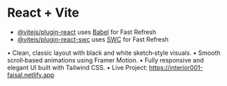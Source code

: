 # React + Vite


- [@vitejs/plugin-react](https://github.com/vitejs/vite-plugin-react/blob/main/packages/plugin-react/README.md) uses [Babel](https://babeljs.io/) for Fast Refresh
- [@vitejs/plugin-react-swc](https://github.com/vitejs/vite-plugin-react-swc) uses [SWC](https://swc.rs/) for Fast Refresh

• Clean, classic layout with black and white sketch‐style visuals.
• Smooth scroll‐based animations using Framer Motion.
• Fully responsive and elegant UI built with Tailwind CSS.
• Live Project: https://interior001-faisal.netlify.app
